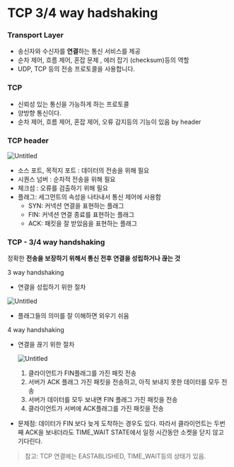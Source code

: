 # TCP 3/4 way hadshaking

### Transport Layer

- 송신자와 수신자를 **연결**하는 통신 서비스를 제공
- 순차 제어, 흐름 제어, 혼잡 문제 , 에러 잡기 (checksum)등의 역할
- UDP, TCP 등의 전송 프로토콜을 사용합니다.

### TCP

- 신뢰성 있는 통신을 가능하게 하는 프로토콜
- 양방향 통신이다.
- 순차 제어, 흐름 제어, 혼잡 제어, 오류 감지등의 기능이 있음 by header

### TCP header

![Untitled](https://s3-us-west-2.amazonaws.com/secure.notion-static.com/7460a375-35c6-47a0-8286-1c3501cd51ad/Untitled.png)

- 소스 포트, 목적지 포트 : 데이터의 전송을 위해 필요
- 시퀀스 넘버 : 순차적 전송을 위해 필요
- 체크섬 : 오류를 검출하기 위해 필요
- 플래그: 세그먼트의 속성을 나타내서 통신 제어에 사용함
    - SYN: 커넥션 연결을 표현하는 플래그
    - FIN: 커넥션 연결 종료를 표현하는 플래그
    - ACK: 패킷을 잘 받았음을 표현하는 플래그

### 

### TCP - 3/4 way handshaking

정확한 **전송을 보장하기 위해서 통신 전후 연결을 성립하거나 끊는 것**

3 way handshaking

- 연결을 성립하기 위한 절차

![Untitled](https://s3-us-west-2.amazonaws.com/secure.notion-static.com/c9e5d195-ff58-46cc-8791-93a3ccec358e/Untitled.png)

- 플래그들의 의미를 잘 이해하면 외우기 쉬움

4 way handshaking

- 연결을 끊기 위한 절차
    
    ![Untitled](https://s3-us-west-2.amazonaws.com/secure.notion-static.com/96cc165e-e249-4894-b2b2-cc2a4cd4321e/Untitled.png)
    
    1. 클라이언트가 FIN플래그를 가진 패킷 전송
    2. 서버가 ACK 플래그 가진 패킷을 전송하고, 아직 보내지 못한 데이터를 모두 전송
    3. 서버가 데이터를 모두 보내면 FIN 플래그 가진 패킷을 전송
    4. 클라이언트가 서버에 ACK플래그를 가진 패킷을 전송

- 문제점: 데이터가 FIN 보다 늦게 도착하는 경우도 있다. 따라서 클라이언트는 두번째 ACK을 보내더라도 TIME_WAIT STATE에서 일정 시간동안 소켓을 닫지 않고 기다린다.

> 참고: TCP 연결에는 EASTABLISHED, TIME_WAIT등의 상태가 있음.
>
